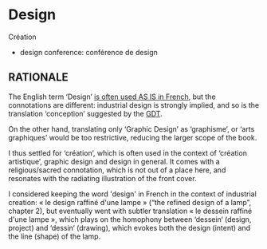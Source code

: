 # Design #

Création

* design conference: conférence de design

## RATIONALE ##

The English term ‘Design’ [is often used AS IS in French][DESIGN],
but the connotations are different: industrial design is
strongly implied, and so is the translation ‘conception’
suggested by the [GDT][CONCEPTION].

[DESIGN]: http://gdt.oqlf.gouv.qc.ca/ficheOqlf.aspx?Id_Fiche=8360923
[CONCEPTION]: http://gdt.oqlf.gouv.qc.ca/ficheOqlf.aspx?Id_Fiche=8365304

On the other hand, translating only ‘Graphic Design’
as ‘graphisme’, or ‘arts graphiques’ would be too
restrictive, reducing the larger scope of the book.

I thus settled for ‘création’, which is often used in the
context of ‘création artistique’, graphic design and design
in general. It comes with a religious/sacred connotation,
which is not out of a place here, and resonates with the
radiating illustration of the front cover.

I considered keeping the word 'design' in French in the context of
industrial creation: « le design raffiné d'une lampe »
(“the refined design of a lamp”, chapter 2), but eventually went with
subtler translation « le dessein raffiné d'une lampe », which plays on
the homophony between ‘dessein‘ (design, project) and ‘dessin‘ (drawing),
which evokes both the design (intent) and the line (shape) of the lamp.

